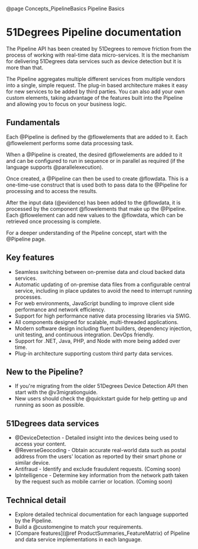 @page Concepts_PipelineBasics Pipeline Basics

# 51Degrees Pipeline documentation

The Pipeline API has been created by 51Degrees to remove friction from the process of working with real-time data micro-services.
It is the mechanism for delivering 51Degrees data services such as device detection but it is more than that.

The Pipeline aggregates multiple different services from multiple vendors into a single, simple request.
The plug-in based architecture makes it easy for new services to be added by third parties. You can also add your own custom elements, taking advantage of the features built into the Pipeline and allowing you to focus on your business logic.

## Fundamentals

Each @Pipeline is defined by the @flowelements that are added to it.
Each @flowelement performs some data processing task.

When a @Pipeline is created, the desired @flowelements are added to it and can be configured to run in sequence or in parallel as required (if the language supports @parallelexecution).

Once created, a @Pipeline can then be used to create @flowdata. This is a one-time-use construct that is used both to pass data to the @Pipeline for processing and to access the results.

After the input data (@evidence) has been added to the @flowdata, it is processed by the component @flowelements that make up the @Pipeline. Each @flowelement can add new values to the @flowdata, which can be retrieved once processing is complete.

For a deeper understanding of the Pipeline concept, start with the @Pipeline page. 

## Key features

- Seamless switching between on-premise data and cloud backed data services.
- Automatic updating of on-premise data files from a configurable central service, including in place updates to avoid the need to interrupt running processes.
- For web environments, JavaScript bundling to improve client side performance and network efficiency.
- Support for high performance native data processing libraries via SWIG.
- All components designed for scalable, multi-threaded applications.
- Modern software design including fluent builders, dependency injection, unit testing, and continuous integration. DevOps friendly.
- Support for .NET, Java, PHP, and Node with more being added over time.
- Plug-in architecture supporting custom third party data services.

## New to the Pipeline?

* If you're migrating from the older 51Degrees Device Detection API then start with the @v3migrationguide.
* New users should check the @quickstart guide for help getting up and running as soon as possible.

## 51Degrees data services

* @DeviceDetection - Detailed insight into the devices being used to access your content.
* @ReverseGeocoding - Obtain accurate real-world data such as postal address from the users' location as reported by their smart phone or similar device.
* Antifraud - Identify and exclude fraudulent requests. (Coming soon)
* IpIntelligence - Determine key information from the network path taken by the request such as mobile carrier or location. (Coming soon)

## Technical detail

* Explore detailed technical documentation for each language supported by the Pipeline.
* Build a @customengine to match your requirements.
* [Compare features](@ref ProductSummaries_FeatureMatrix) of Pipeline and data service implementations in each language.

